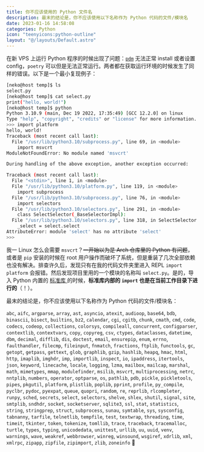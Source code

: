 ```yaml
---
title: 你不应该使用的 Python 文件名
description: 最末的结论是，你不应该使用以下名称作为 Python 代码的文件/模块名
date: 2023-01-16 14:58:08
categories: Python
icon: "teenyicons:python-outline"
layout: "@/layouts/Default.astro"
---
```


在新 VPS 上运行 Python 程序的时候出现了问题：[`pdm`](https://pdm.fming.dev/latest/) 无法正常 install 或者设置 config，`poetry` 可以但是无法正常运行。两者都在获取运行环境的时候发生了同样的错误。以下是一个最小复现例子：

```sh
[neko@host temp]$ ls
select.py
[neko@host temp]$ cat select.py
print("hello, world!")
[neko@host temp]$ python
Python 3.10.9 (main, Dec 19 2022, 17:35:49) [GCC 12.2.0] on linux
Type "help", "copyright", "credits" or "license" for more information.
>>> import platform
hello, world!
Traceback (most recent call last):
  File "/usr/lib/python3.10/subprocess.py", line 69, in <module>
    import msvcrt
ModuleNotFoundError: No module named 'msvcrt'

During handling of the above exception, another exception occurred:

Traceback (most recent call last):
  File "<stdin>", line 1, in <module>
  File "/usr/lib/python3.10/platform.py", line 119, in <module>
    import subprocess
  File "/usr/lib/python3.10/subprocess.py", line 76, in <module>
    import selectors
  File "/usr/lib/python3.10/selectors.py", line 291, in <module>
    class SelectSelector(_BaseSelectorImpl):
  File "/usr/lib/python3.10/selectors.py", line 318, in SelectSelector
    _select = select.select
AttributeError: module 'select' has no attribute 'select'
>>>
```

我一 Linux 怎么会需要 `msvcrt`？~~一开始以为是 Arch 仓库里的 Python 有问题~~，或者是 `pip` 安装的时候在 root 用户操作而破坏了系统，但是重装了几次全部依赖也没有解决。排查许久后，发现只有在我的代码文件夹里进入 REPL `import platform` 会报错。然后发现项目里用的一个模块的名称叫 `select.py`。是的，导入 Python 内置的 <a href="https://docs.python.org/3/library/index.html">标准库 <i class="fa-brands fa-python"></i></a> 的时候，**标准库内部的 `import` 也是在当前工作目录下进行的**（！）。

最末的结论是，你不应该使用以下名称作为 Python 代码的文件/模块名：

`abc`, `aifc`, `argparse`, `array`, `ast`, `asyncio`, `atexit`, `audioop`, `base64`, `bdb`, `binascii`, `bisect`, `builtins`, `bz2`, `calendar`, `cgi`, `cgitb`, `chunk`, `cmath`, `cmd`, `code`, `codecs`, `codeop`, `collections`, `colorsys`, `compileall`, `concurrent`, `configparser`, `contextlib`, `contextvars`, `copy`, `copyreg`, `csv`, `ctypes`, `dataclasses`, `datetime`, `dbm`, `decimal`, `difflib`, `dis`, `doctest`, `email`, `ensurepip`, `enum`, `errno`, `faulthandler`, `filecmp`, `fileinput`, `fnmatch`, `fractions`, `ftplib`, `functools`, `gc`, `getopt`, `getpass`, `gettext`, `glob`, `graphlib`, `gzip`, `hashlib`, `heapq`, `hmac`, `html`, `http`, `imaplib`, `imghdr`, `imp`, `importlib`, `inspect`, `io`, `ipaddress`, `itertools`, `json`, `keyword`, `linecache`, `locale`, `logging`, `lzma`, `mailbox`, `mailcap`, `marshal`, `math`, `mimetypes`, `mmap`, `modulefinder`, `msilib`, `msvcrt`, `multiprocessing`, `netrc`, `nntplib`, `numbers`, `operator`, `optparse`, `os`, `pathlib`, `pdb`, `pickle`, `pickletools`, `pipes`, `pkgutil`, `platform`, `plistlib`, `poplib`, `pprint`, `profile`, `py_compile`, `pyclbr`, `pydoc`, `pyexpat`, `queue`, `quopri`, `random`, `re`, `reprlib`, `rlcompleter`, `runpy`, `sched`, `secrets`, `select`, `selectors`, `shelve`, `shlex`, `shutil`, `signal`, `site`, `smtplib`, `sndhdr`, `socket`, `socketserver`, `sqlite3`, `ssl`, `stat`, `statistics`, `string`, `stringprep`, `struct`, `subprocess`, `sunau`, `symtable`, `sys`, `sysconfig`, `tabnanny`, `tarfile`, `telnetlib`, `tempfile`, `test`, `textwrap`, `threading`, `time`, `timeit`, `tkinter`, `token`, `tokenize`, `tomllib`, `trace`, `traceback`, `tracemalloc`, `turtle`, `types`, `typing`, `unicodedata`, `unittest`, `urllib`, `uu`, `uuid`, `venv`, `warnings`, `wave`, `weakref`, `webbrowser`, `winreg`, `winsound`, `wsgiref`, `xdrlib`, `xml`, `xmlrpc`, `zipapp`, `zipfile`, `zipimport`, `zlib`, `zoneinfo` 🐍
